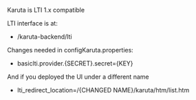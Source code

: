 Karuta is LTI 1.x compatible

LTI interface is at:
- /karuta-backend/lti

Changes needed in configKaruta.properties:
- basiclti.provider.{SECRET}.secret={KEY}

And if you deployed the UI under a different name
- lti\_redirect\_location=/{CHANGED NAME}/karuta/htm/list.htm